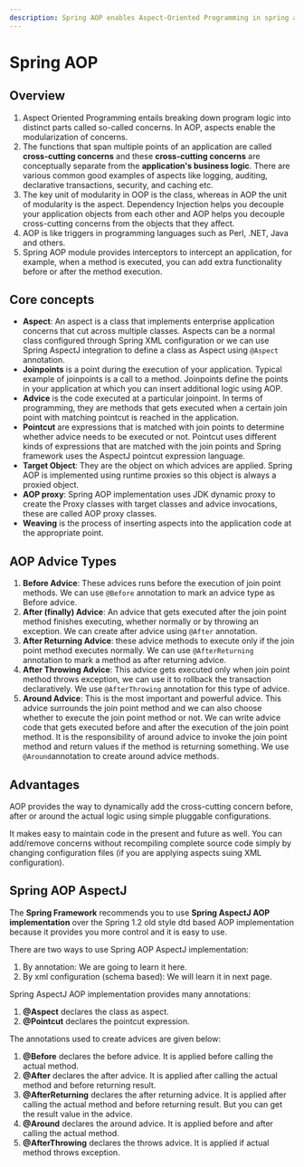 ```yaml
---
description: Spring AOP enables Aspect-Oriented Programming in spring applications.
---
```


# Spring AOP

## Overview

1. Aspect Oriented Programming entails breaking down program logic into distinct parts called so-called concerns. In AOP, aspects enable the modularization of concerns. 
2. The functions that span multiple points of an application are called **cross-cutting concerns** and these **cross-cutting concerns** are conceptually separate from the **application's business logic**. There are various common good examples of aspects like logging, auditing, declarative transactions, security, and caching etc. 
3. The key unit of modularity in OOP is the class, whereas in AOP the unit of modularity is the aspect. Dependency Injection helps you decouple your application objects from each other and AOP helps you decouple cross-cutting concerns from the objects that they affect. 
4. AOP is like triggers in programming languages such as Perl, .NET, Java and others. 
5. Spring AOP module provides interceptors to intercept an application, for example, when a method is executed, you can add extra functionality before or after the method execution.

## Core concepts

* **Aspect**: An aspect is a class that implements enterprise application concerns that cut across multiple classes. Aspects can be a normal class configured through Spring XML configuration or we can use Spring AspectJ integration to define a class as Aspect using `@Aspect` annotation.
* **Joinpoints** is a point during the execution of your application. Typical example of joinpoints is a call to a method. Joinpoints define the points in your application at which you can insert additional logic using AOP.
* **Advice** is the code executed at a particular joinpoint. In terms of programming, they are methods that gets executed when a certain join point with matching pointcut is reached in the application. 
* **Pointcut** are expressions that is matched with join points to determine whether advice needs to be executed or not. Pointcut uses different kinds of expressions that are matched with the join points and Spring framework uses the AspectJ pointcut expression language.
* **Target Object**: They are the object on which advices are applied. Spring AOP is implemented using runtime proxies so this object is always a proxied object.
* **AOP proxy**: Spring AOP implementation uses JDK dynamic proxy to create the Proxy classes with target classes and advice invocations, these are called AOP proxy classes.
* **Weaving** is the process of inserting aspects into the application code at the appropriate point. 

## AOP Advice Types

1. **Before Advice**: These advices runs before the execution of join point methods. We can use `@Before` annotation to mark an advice type as Before advice.
2. **After \(finally\) Advice**: An advice that gets executed after the join point method finishes executing, whether normally or by throwing an exception. We can create after advice using `@After` annotation.
3. **After Returning Advice**: these advice methods to execute only if the join point method executes normally. We can use `@AfterReturning` annotation to mark a method as after returning advice.
4. **After Throwing Advice**: This advice gets executed only when join point method throws exception, we can use it to rollback the transaction declaratively. We use `@AfterThrowing` annotation for this type of advice.
5. **Around Advice**: This is the most important and powerful advice. This advice surrounds the join point method and we can also choose whether to execute the join point method or not. We can write advice code that gets executed before and after the execution of the join point method. It is the responsibility of around advice to invoke the join point method and return values if the method is returning something. We use `@Around`annotation to create around advice methods.

## Advantages

AOP provides the way to dynamically add the cross-cutting concern before, after or around the actual logic using simple pluggable configurations.

It makes easy to maintain code in the present and future as well. You can add/remove concerns without recompiling complete source code simply by changing configuration files \(if you are applying aspects suing XML configuration\).

## Spring AOP AspectJ

The **Spring Framework** recommends you to use **Spring AspectJ AOP implementation** over the Spring 1.2 old style dtd based AOP implementation because it provides you more control and it is easy to use.

There are two ways to use Spring AOP AspectJ implementation:

1. By annotation: We are going to learn it here.
2. By xml configuration \(schema based\): We will learn it in next page.

Spring AspectJ AOP implementation provides many annotations:

1. **@Aspect** declares the class as aspect.
2. **@Pointcut** declares the pointcut expression.

The annotations used to create advices are given below:

1. **@Before** declares the before advice. It is applied before calling the actual method.
2. **@After** declares the after advice. It is applied after calling the actual method and before returning result.
3. **@AfterReturning** declares the after returning advice. It is applied after calling the actual method and before returning result. But you can get the result value in the advice.
4. **@Around** declares the around advice. It is applied before and after calling the actual method.
5. **@AfterThrowing** declares the throws advice. It is applied if actual method throws exception.

